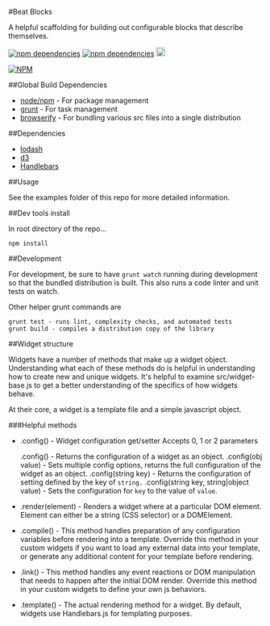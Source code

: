 #Beat Blocks

A helpful scaffolding for building out configurable blocks that describe themselves.

<a href="https://david-dm.org/phase2/beat-blocks"><img src="https://david-dm.org/phase2/beat-blocks.svg" alt="npm dependencies"></a> <a href="https://david-dm.org/phase2/beat-blocks#info=devDependencies"><img src="https://david-dm.org/phase2/beat-blocks/dev-status.svg" alt="npm dependencies"></a> <a href="http://badge.fury.io/bo/beat-blocks"><img src="https://badge.fury.io/bo/beat-blocks.svg" alt="Bower version" height="18"></a>

<a href="https://nodei.co/npm/beat-blocks/"><img src="https://nodei.co/npm/beat-blocks.png" alt="NPM" /></a>

##Global Build Dependencies

- [node/npm](http://nodejs.org/) - For package management
- [grunt](http://gruntjs.com/) - For task management
- [browserify](http://browserify.org/) - For bundling various src files into a single distribution

##Dependencies

- [lodash](https://lodash.com/)
- [d3](http://d3js.org/)
- [Handlebars](http://handlebarsjs.com/)

##Usage
    <script type="text/javascript" src="../dist/beat-blocks.js"></script>
    <script type="text/javascript">
        var mySimpleWidget = BeatBlocks.widget('image');
        mySimpleWidget.render('#widget');
    </script>
    
See the examples folder of this repo for more detailed information.

##Dev tools install

In root directory of the repo...

    npm install

##Development

For development, be sure to have `grunt watch` running during development so that the bundled
distribution is built. This also runs a code linter and unit tests on watch.

Other helper grunt commands are

    grunt test - runs lint, complexity checks, and automated tests
    grunt build - compiles a distribution copy of the library

##Widget structure

Widgets have a number of methods that make up a widget object. Understanding what each of these methods do is
helpful in understanding how to create new and unique widgets. It's helpful to examine src/widget-base.js to
get a better understanding of the specifics of how widgets behave.

At their core, a widget is a template file and a simple javascript object.

###Helpful methods

- .config() - Widget configuration get/setter
  Accepts 0, 1 or 2 parameters

  .config() - Returns the configuration of a widget as an object.
  .config(obj value) - Sets multiple config options, returns the full configuration of the widget as an object.
  .config(string key) - Returns the configuration of setting defined by the key of `string.`
  .config(string key, string|object value) - Sets the configuration for `key` to the value of `value`.

- .render(element) - Renders a widget where at a particular DOM element. Element can either be a string (CSS selector)
  or a DOMElement.

- .compile() - This method handles preparation of any configuration variables before rendering into a template. Override this
  method in your custom widgets if you want to load any external data into your template, or generate any additional
  content for your template before rendering.

- .link() - This method handles any event reactions or DOM manipulation that needs to happen after the initial DOM render.
  Override this method in your custom widgets to define your own js behaviors.

- .template() - The actual rendering method for a widget. By default, widgets use Handlebars.js for templating purposes.

